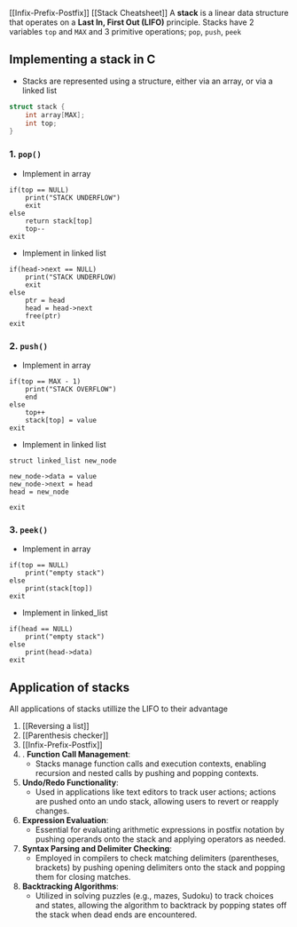 [[Infix-Prefix-Postfix]]
[[Stack Cheatsheet]]
A **stack** is a linear data structure that operates on a **Last In, First Out (LIFO)** principle.
Stacks have 2 variables `top` and `MAX` and 3 primitive operations; `pop`, `push`, `peek`

## Implementing a stack in C
- Stacks are represented using a structure, either via an array, or via a linked list
```c
struct stack {
	int array[MAX];
	int top;
}
```
### 1. `pop()`
- Implement in array
```algorithm
if(top == NULL)
	print("STACK UNDERFLOW")
	exit
else
	return stack[top]
	top--
exit
```
- Implement in linked list
``` algorithm
if(head->next == NULL)
	print("STACK UNDERFLOW)
	exit
else
	ptr = head
	head = head->next
	free(ptr)
exit
```

### 2. `push()`
- Implement in array
```
if(top == MAX - 1)
	print("STACK OVERFLOW")
	end
else
	top++
	stack[top] = value
exit
```
- Implement in linked list
```algorithm
struct linked_list new_node

new_node->data = value
new_node->next = head
head = new_node

exit
```

### 3. `peek()`
- Implement in array
```algorithm
if(top == NULL)
	print("empty stack")
else
	print(stack[top])
exit
```

- Implement in linked_list
```
if(head == NULL)
	print("empty stack")
else
	print(head->data)
exit
```

## Application of stacks
All applications of stacks utillize the LIFO to their advantage
1. [[Reversing a list]]
2. [[Parenthesis checker]]
3. [[Infix-Prefix-Postfix]]
4. . **Function Call Management**:
    - Stacks manage function calls and execution contexts, enabling recursion and nested calls by pushing and popping contexts.
5. **Undo/Redo Functionality**:
    - Used in applications like text editors to track user actions; actions are pushed onto an undo stack, allowing users to revert or reapply changes.
6. **Expression Evaluation**:
    - Essential for evaluating arithmetic expressions in postfix notation by pushing operands onto the stack and applying operators as needed.
7. **Syntax Parsing and Delimiter Checking**:
    - Employed in compilers to check matching delimiters (parentheses, brackets) by pushing opening delimiters onto the stack and popping them for closing matches.
8. **Backtracking Algorithms**:
    - Utilized in solving puzzles (e.g., mazes, Sudoku) to track choices and states, allowing the algorithm to backtrack by popping states off the stack when dead ends are encountered.
